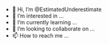- 👋 Hi, I’m @EstimatedUnderestimate
- 👀 I’m interested in ...
- 🌱 I’m currently learning ...
- 💞️ I’m looking to collaborate on ...
- 📫 How to reach me ...

<!---
EstimatedUnderestimate/EstimatedUnderestimate is a ✨ special ✨ repository because its `README.md` (this file) appears on your GitHub profile.
You can click the Preview link to take a look at your changes.
--->

